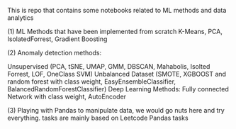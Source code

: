 This is repo that contains some notebooks related to ML methods and data analytics


(1) ML Methods that have been implemented from scratch
  K-Means, PCA, IsolatedForrest, Gradient Boosting
  
(2) Anomaly detection methods:
  
  Unsupervised (PCA, tSNE, UMAP, GMM, DBSCAN, Mahabolis, Isolted Forrest, LOF, OneClass SVM)
  Unbalanced Dataset (SMOTE, XGBOOST and random forest with class weight, EasyEnsembleClassifier, BalancedRandomForestClassifier)
  Deep Learning Methods: Fully connected Network with class weight, AutoEncoder
  
(3) Playing with Pandas to manipulate data, we would go nuts here and try everything. 
tasks are mainly based on Leetcode Pandas tasks

